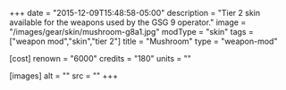 +++
date = "2015-12-09T15:48:58-05:00"
description = "Tier 2 skin available for the weapons used by the GSG 9 operator."
image = "/images/gear/skin/mushroom-g8a1.jpg"
modType = "skin"
tags = ["weapon mod","skin","tier 2"]
title = "Mushroom"
type = "weapon-mod"

[cost]
  renown = "6000"
  credits = "180"
  units = ""

[images]
  alt = ""
  src = ""
+++
